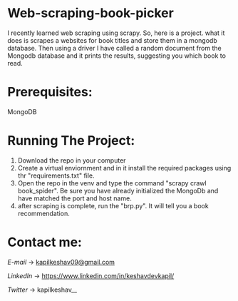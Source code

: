 # Web-scraping-book-picker
I recently learned web scraping using scrapy. So, here is a project. what it does is scrapes a websites for book titles and store them in a mongodb database. Then using a driver I have called a random document from the Mongodb database and it prints the results, suggesting you which book to read.


# Prerequisites:
MongoDB

# Running The Project:
1) Download the repo in your computer
2) Create a virtual enviornment and in it install the required packages using thr "requirements.txt" file.
3) Open the repo in the venv and type the command "scrapy crawl book_spider". Be sure you have already initialized the MongoDb and have matched the port and host name.
4) after scraping is complete, run the "brp.py". It will tell you a book recommendation.

# Contact me:


*E-mail* -> kapilkeshav09@gmail.com


*LinkedIn* -> https://www.linkedin.com/in/keshavdevkapil/


*Twitter* -> kapilkeshav__
